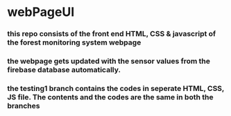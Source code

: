 # webPageUI
### this repo consists of the front end HTML, CSS & javascript of the forest monitoring system webpage
### the webpage gets updated with the sensor values from the firebase database automatically.
### the testing1 branch contains the codes in seperate HTML, CSS, JS file. The contents  and the codes are the same in both the branches

